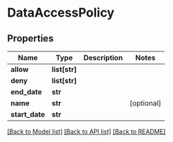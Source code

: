 # DataAccessPolicy

## Properties
Name | Type | Description | Notes
------------ | ------------- | ------------- | -------------
**allow** | **list[str]** |  | 
**deny** | **list[str]** |  | 
**end_date** | **str** |  | 
**name** | **str** |  | [optional] 
**start_date** | **str** |  | 

[[Back to Model list]](../README.md#documentation-for-models) [[Back to API list]](../README.md#documentation-for-api-endpoints) [[Back to README]](../README.md)

